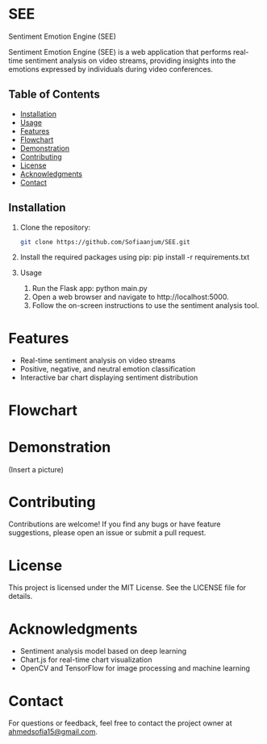 # SEE
Sentiment Emotion Engine (SEE)

Sentiment Emotion Engine (SEE) is a web application that performs real-time sentiment analysis on video streams, providing insights into the emotions expressed by individuals during video conferences.

## Table of Contents

- [Installation](#installation)
- [Usage](#usage)
- [Features](#features)
- [Flowchart](flowchart.png)
- [Demonstration](#demonstration)
- [Contributing](#contributing)
- [License](#license)
- [Acknowledgments](#acknowledgments)
- [Contact](#contact)

## Installation

1. Clone the repository:
   ```bash
   git clone https://github.com/Sofiaanjum/SEE.git

2. Install the required packages using pip:
   pip install -r requirements.txt

3. Usage
   1. Run the Flask app:
      python main.py
   2. Open a web browser and navigate to http://localhost:5000.
   3. Follow the on-screen instructions to use the sentiment analysis tool.

# Features
   - Real-time sentiment analysis on video streams
   - Positive, negative, and neutral emotion classification
   - Interactive bar chart displaying sentiment distribution

# Flowchart
  

# Demonstration
(Insert a picture) 

# Contributing
   Contributions are welcome! If you find any bugs or have feature suggestions, please open an issue or submit a pull request.

# License
   This project is licensed under the MIT License. See the LICENSE file for details.

# Acknowledgments
   - Sentiment analysis model based on deep learning
   - Chart.js for real-time chart visualization
   - OpenCV and TensorFlow for image processing and machine learning

# Contact
For questions or feedback, feel free to contact the project owner at ahmedsofia15@gmail.com.


